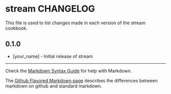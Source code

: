 stream CHANGELOG
================

This file is used to list changes made in each version of the stream cookbook.

0.1.0
-----
- [your_name] - Initial release of stream

- - -
Check the [Markdown Syntax Guide](http://daringfireball.net/projects/markdown/syntax) for help with Markdown.

The [Github Flavored Markdown page](http://github.github.com/github-flavored-markdown/) describes the differences between markdown on github and standard markdown.
